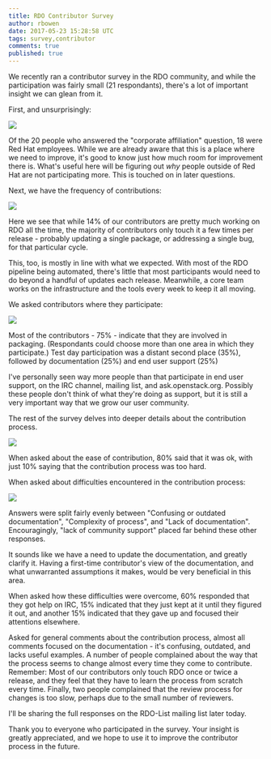 ```yaml
---
title: RDO Contributor Survey
author: rbowen
date: 2017-05-23 15:28:58 UTC
tags: survey,contributor
comments: true
published: true
---
```


We recently ran a contributor survey in the RDO community, and while the participation was fairly small  (21 respondants), there's a lot of important insight we can glean from it.

First, and unsurprisingly:

![](/images/blog/2017ContributorSurvey/affiliation.png)

Of the 20 people who answered the "corporate affiliation" question, 18 were Red Hat employees. While we are already aware that this is a place where we need to improve, it's good to know just how much room for improvement there is. What's useful here will be figuring out *why* people outside of Red Hat are not participating more. This is touched on in later questions.

Next, we have the frequency of contributions:

![](/images/blog/2017ContributorSurvey/frequency.png)

Here we see that while 14% of our contributors are pretty much working on RDO all the time, the majority of contributors only touch it a few times per release - probably updating a single package, or addressing a single bug, for that particular cycle.

This, too, is mostly in line with what we expected. With most of the RDO pipeline being automated, there's little that most participants would need to do beyond a handful of updates each release. Meanwhile, a core team works on the infrastructure and the tools every week to keep it all moving.

We asked contributors where they participate:

![](/images/blog/2017ContributorSurvey/type.png)

Most of the contributors - 75% - indicate that they are involved in packaging. (Respondants could choose more than one area in which they participate.) Test day participation was a distant second place (35%), followed by documentation (25%) and end user support (25%)

I've personally seen way more people than that participate in end user support, on the IRC channel, mailing list, and ask.openstack.org. Possibly these people don't think of what they're doing as support, but it is still a very important way that we grow our user community.

The rest of the survey delves into deeper details about the contribution process.

![](/images/blog/2017ContributorSurvey/ease.png)

When asked about the ease of contribution, 80% said that it was ok, with just 10% saying that the contribution process was too hard.

When asked about difficulties encountered in the contribution process:

![](/images/blog/2017ContributorSurvey/difficulties.png)

Answers were split fairly evenly between "Confusing or outdated documentation", "Complexity of process", and "Lack of documentation". Encouragingly, "lack of community support" placed far behind these other responses.

It sounds like we have a need to update the documentation, and greatly clarify it. Having a first-time contributor's view of the documentation, and what unwarranted assumptions it makes, would be very beneficial in this area.

When asked how these difficulties were overcome, 60% responded that they got help on IRC, 15% indicated that they just kept at it until they figured it out, and another 15% indicated that they gave up and focused their attentions elsewhere.

Asked for general comments about the contribution process, almost all comments focused on the documentation - it's confusing, outdated, and lacks useful examples. A number of people complained about the way that the process seems to change almost every time they come to contribute. Remember: Most of our contributors only touch RDO once or twice a release, and they feel that they have to learn the process from scratch every time. Finally, two people complained that the review process for changes is too slow, perhaps due to the small number of reviewers.

I'll be sharing the full responses on the RDO-List mailing list later today.

Thank you to everyone who participated in the survey. Your insight is greatly appreciated, and we hope to use it to improve the contributor process in the future.
